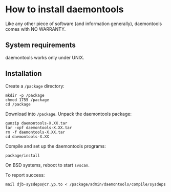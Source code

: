 # How to install daemontools

Like any other piece of software (and information generally), daemontools comes with NO WARRANTY.

## System requirements

daemontools works only under UNIX.

## Installation

Create a `/package` directory:

```shell
mkdir -p /package
chmod 1755 /package
cd /package
```

Download into `/package`. Unpack the daemontools package:

```shell
gunzip daemontools-X.XX.tar
tar -xpf daemontools-X.XX.tar
rm -f daemontools-X.XX.tar
cd daemontools-X.XX
```

Compile and set up the daemontools programs:

```shell
package/install
```

On BSD systems, reboot to start `svscan`.

To report success:

```shell
mail djb-sysdeps@cr.yp.to < /package/admin/daemontools/compile/sysdeps
```

